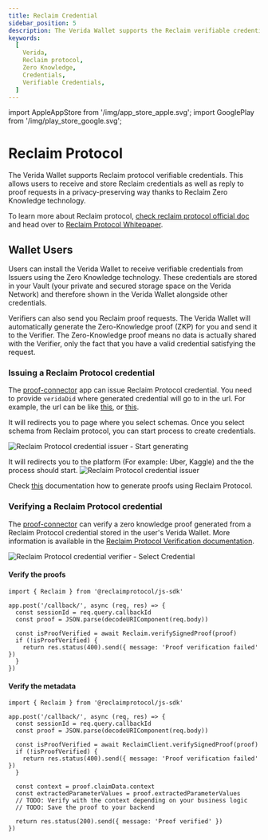 ```yaml
---
title: Reclaim Credential
sidebar_position: 5
description: The Verida Wallet supports the Reclaim verifiable credentials.
keywords:
  [
    Verida,
    Reclaim protocol,
    Zero Knowledge,
    Credentials,
    Verifiable Credentials,
  ]
---
```


import AppleAppStore from '/img/app_store_apple.svg';
import GooglePlay from '/img/play_store_google.svg';

# Reclaim Protocol

The Verida Wallet supports Reclaim protocol verifiable credentials. This allows users to receive and store Reclaim credentials as well as reply to proof requests in a privacy-preserving way thanks to Reclaim Zero Knowledge technology.

To learn more about Reclaim protocol, [check reclaim protocol official doc](https://docs.reclaimprotocol.org/) and head over to [Reclaim Protocol Whitepaper](https://docs.reclaimprotocol.org/whitepaper).

## Wallet Users

Users can install the Verida Wallet to receive verifiable credentials from Issuers using the Zero Knowledge technology. These credentials are stored in your Vault (your private and secured storage space on the Verida Network) and therefore shown in the Verida Wallet alongside other credentials.

Verifiers can also send you Reclaim proof requests. The Verida Wallet will automatically generate the Zero-Knowledge proof (ZKP) for you and send it to the Verifier. The Zero-Knowledge proof means no data is actually shared with the Verifier, only the fact that you have a valid credential satisfying the request.

### Issuing a Reclaim Protocol credential

The [proof-connector](https://proofs.verida.network/) app can issue Reclaim Protocol credential.
You need to provide `veridaDid` where generated credential will go to in the url. For example, the url can be like [this](https://proof.verida.network/add-credential?veridaDid=did:vda:mainnet:0x378E209c8Cdc071b1ad7d0b4aBE300309A7bE541), or [this](https://proof.verida.network/add-credential?veridaDid=did:vda:mainnet:0x378E209c8Cdc071b1ad7d0b4aBE300309A7bE541&schemaId=f3a4394b-191a-4889-9f5c-e0d70dc26fac).

It will redirects you to page where you select schemas.
Once you select schema from Reclaim protocol, you can start process to create credentials.

![Reclaim Protocol credential issuer - Start generating](/img/extensions/reclaim/start-process.png)

It will redirects you to the platform (For example: Uber, Kaggle) and the the process should start.
![Reclaim Protocol credential issuer](/img/extensions/reclaim/generating-proofs.png)

Check [this](https://docs.reclaimprotocol.org/node/quickstart) documentation how to generate proofs using Reclaim Protocol.

### Verifying a Reclaim Protocol credential

The [proof-connector](https://proofs.verida.network/verify) can verify a zero knowledge proof generated from a Reclaim Protocol credential stored in the user's Verida Wallet. More information is available in the [Reclaim Protocol Verification documentation](https://docs.reclaimprotocol.org/node/callback).

![Reclaim Protocol credential verifier - Select Credential](/img/extensions/zkpass/select-credential.png)

#### Verify the proofs

```
import { Reclaim } from '@reclaimprotocol/js-sdk'

app.post('/callback/', async (req, res) => {
  const sessionId = req.query.callbackId
  const proof = JSON.parse(decodeURIComponent(req.body))

  const isProofVerified = await Reclaim.verifySignedProof(proof)
  if (!isProofVerified) {
    return res.status(400).send({ message: 'Proof verification failed' })
  }
})

```

#### Verify the metadata

```
import { Reclaim } from '@reclaimprotocol/js-sdk'

app.post('/callback/', async (req, res) => {
  const sessionId = req.query.callbackId
  const proof = JSON.parse(decodeURIComponent(req.body))

  const isProofVerified = await ReclaimClient.verifySignedProof(proof)
  if (!isProofVerified) {
    return res.status(400).send({ message: 'Proof verification failed' })
  }

  const context = proof.claimData.context
  const extractedParameterValues = proof.extractedParameterValues
  // TODO: Verify with the context depending on your business logic
  // TODO: Save the proof to your backend

  return res.status(200).send({ message: 'Proof verified' })
})
```
